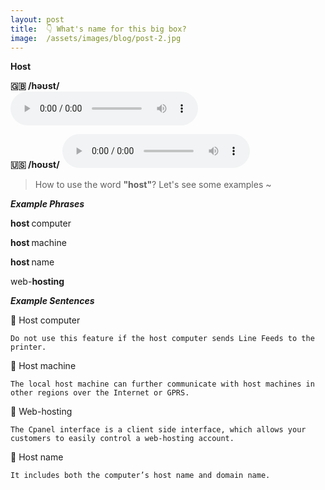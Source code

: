 ```yaml
---
layout: post
title:  👇 What's name for this big box?
image:  /assets/images/blog/post-2.jpg
---
```

**Host**

**🇬🇧 <B>/həʊst/</B>**  
<audio controls="controls">
  <source src="/assets/audio/host-gb.mp3" type="audio/mpeg">
<embed height="100" width="100" src="/i/song.mp3" />
</audio>

**🇺🇸 <B>/hoʊst/</B>**
<audio controls="controls">
  <source src="/assets/audio/host-us.mp3" type="audio/mpeg">
<embed height="100" width="100" src="/i/song.mp3" />
</audio>

> How to use the word <B>"host"</B>? Let's see some examples ~ 

**<i> <B> Example Phrases</B></i>**

<B> host </B> computer

<B> host </B> machine

<B> host </B> name

web-<B>hosting</B>

**<i> <B> Example Sentences </B></i>**

📍 Host computer <br>

	Do not use this feature if the host computer sends Line Feeds to the printer.

📍 Host machine <br>

	The local host machine can further communicate with host machines in other regions over the Internet or GPRS.

📍 Web-hosting <br>

	The Cpanel interface is a client side interface, which allows your customers to easily control a web-hosting account.

📍 Host name <br>
 
 	It includes both the computer’s host name and domain name.

